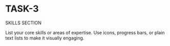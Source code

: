 # TASK-3
SKILLS SECTION

List your core skills or areas of expertise.
Use icons, progress bars, or plain text lists to make it visually engaging.
